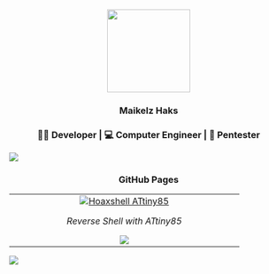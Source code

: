 <h3 align="center"> 
  <img src="https://avatars.githubusercontent.com/u/85068672?v=4" height="150"/>
</h3>

<h3 align="center">Maikelz Haks</h3>  
<h3 align="center"> 👨‍💻 Developer | 💻 Computer Engineer | 🐞 Pentester </h3>

<img src="https://user-images.githubusercontent.com/73097560/115834477-dbab4500-a447-11eb-908a-139a6edaec5c.gif">

<h3 align="center"> GitHub Pages</h3>

<div align="center">

<table>
  <tr>
    <td align="center" width="400">
      <a href="https://maikelz-haks.github.io/Hoaxshell_Digispark_Attiny85/" target="_blank">
        <img src="https://github-readme-stats.vercel.app/api/pin/?username=maikelz-haks&repo=Hoaxshell_Digispark_Attiny85&theme=dark&hide_border=true" alt="Hoaxshell ATtiny85"/>
      </a>
      <br>
      <p><em>Reverse Shell with ATtiny85</em></p>
      <a href="https://maikelz-haks.github.io/Hoaxshell_Digispark_Attiny85/" target="_blank">
        <img src="https://img.shields.io/badge/View%20Project-FF6B6B?style=for-the-badge&logo=github&logoColor=white"/>
      </a>
    </td>
  </tr>
</table>

</div>

<img src="https://user-images.githubusercontent.com/73097560/115834477-dbab4500-a447-11eb-908a-139a6edaec5c.gif">
